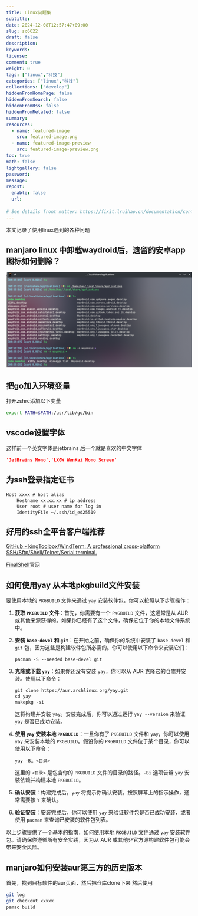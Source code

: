 ```yaml
---
title: Linux问题集
subtitle:
date: 2024-12-08T12:57:47+09:00
slug: sc6622
draft: false
description:
keywords:
license:
comment: true
weight: 0
tags: ["linux","科技"]
categories: ["linux","科技"]
collections: ["develop"]
hiddenFromHomePage: false
hiddenFromSearch: false
hiddenFromRss: false
hiddenFromRelated: false
summary:
resources:
  - name: featured-image
    src: featured-image.png
  - name: featured-image-preview
    src: featured-image-preview.png
toc: true
math: false
lightgallery: false
password:
message:
repost:
  enable: false
  url:

# See details front matter: https://fixit.lruihao.cn/documentation/content-management/introduction/#front-matter
---
```

本文记录了使用linux遇到的各种问题
<!--more-->

## manjaro linux 中卸载waydroid后，遗留的安卓app图标如何删除？

![alt text](image/1733597806061.png)

## 把go加入环境变量
打开zshrc添加以下变量
```bash
export PATH=$PATH:/usr/lib/go/bin

```
## vscode设置字体
这样前一个英文字体是jetbrains 后一个就是喜欢的中文字体
```json
'JetBrains Mono','LXGW WenKai Mono Screen'
```

## 为ssh登录指定证书

```ssh
Host xxxx # host alias
    Hostname xx.xx.xx # ip address
    User root # user name for log in
    IdentityFile ~/.ssh/id_ed25519 

```

## 好用的ssh全平台客户端推荐

[GitHub - kingToolbox/WindTerm: A professional cross-platform SSH/Sftp/Shell/Telnet/Serial terminal.](https://github.com/kingToolbox/WindTerm)

[FinalShell官网](https://www.hostbuf.com/)


## 如何使用yay 从本地pkgbuild文件安装

要使用本地的 `PKGBUILD` 文件来通过 `yay` 安装软件包，你可以按照以下步骤操作：

1. **获取 `PKGBUILD` 文件**：首先，你需要有一个 `PKGBUILD` 文件，这通常是从 AUR 或其他来源获得的。如果你已经有了这个文件，确保它位于你的本地文件系统中。

2. **安装 `base-devel` 和 `git`**：在开始之前，确保你的系统中安装了 `base-devel` 和 `git` 包，因为这些是构建软件包所必需的。你可以使用以下命令来安装它们：
   ```
   pacman -S --needed base-devel git
   ```

3. **克隆或下载 `yay`**：如果你还没有安装 `yay`，你可以从 AUR 克隆它的仓库并安装。使用以下命令：
   ```
   git clone https://aur.archlinux.org/yay.git
   cd yay
   makepkg -si
   ```
   这将构建并安装 `yay`。安装完成后，你可以通过运行 `yay --version` 来验证 `yay` 是否已成功安装。

4. **使用 `yay` 安装本地 `PKGBUILD`**：一旦你有了 `PKGBUILD` 文件和 `yay`，你可以使用 `yay` 来安装本地的 `PKGBUILD`。假设你的 `PKGBUILD` 文件位于某个目录，你可以使用以下命令：
   ```
   yay -Bi <目录>
   ```
   这里的 `<目录>` 是包含你的 `PKGBUILD` 文件的目录的路径。`-Bi` 选项告诉 `yay` 安装依赖并构建本地 `PKGBUILD`。

5. **确认安装**：构建完成后，`yay` 将提示你确认安装。按照屏幕上的指示操作，通常需要按 `Y` 来确认。

6. **验证安装**：安装完成后，你可以使用 `yay` 来验证软件包是否已成功安装，或者使用 `pacman` 来查询已安装的软件包列表。

以上步骤提供了一个基本的指南，如何使用本地 `PKGBUILD` 文件通过 `yay` 安装软件包。请确保你遵循所有安全实践，因为从 AUR 或其他非官方源构建软件包可能会带来安全风险。

## manjaro如何安装aur第三方的历史版本
首先，找到目标软件的aur页面，然后把仓库clone下来
然后使用
```bash
git log
git checkout xxxxx
pamac build
